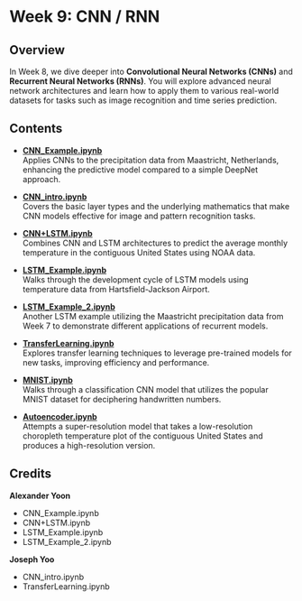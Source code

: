 
# Week 9: CNN / RNN

## Overview
In Week 8, we dive deeper into **Convolutional Neural Networks (CNNs)** and **Recurrent Neural Networks (RNNs)**. You will explore advanced neural network architectures and learn how to apply them to various real-world datasets for tasks such as image recognition and time series prediction.

## Contents

- **[CNN_Example.ipynb](CNN_Example.ipynb)**  
  Applies CNNs to the precipitation data from Maastricht, Netherlands, enhancing the predictive model compared to a simple DeepNet approach.
  
- **[CNN_intro.ipynb](CNN_intro.ipynb)**  
  Covers the basic layer types and the underlying mathematics that make CNN models effective for image and pattern recognition tasks.
  
- **[CNN+LSTM.ipynb](CNN+LSTM.ipynb)**  
  Combines CNN and LSTM architectures to predict the average monthly temperature in the contiguous United States using NOAA data.
  
- **[LSTM_Example.ipynb](LSTM_Example.ipynb)**  
  Walks through the development cycle of LSTM models using temperature data from Hartsfield-Jackson Airport.
  
- **[LSTM_Example_2.ipynb](LSTM_Example_2.ipynb)**  
  Another LSTM example utilizing the Maastricht precipitation data from Week 7 to demonstrate different applications of recurrent models.
  
- **[TransferLearning.ipynb](TransferLearning.ipynb)**  
  Explores transfer learning techniques to leverage pre-trained models for new tasks, improving efficiency and performance.
  
- **[MNIST.ipynb](MNIST.ipynb)**  
  Walks through a classification CNN model that utilizes the popular MNIST dataset for deciphering handwritten numbers.
  
- **[Autoencoder.ipynb](Autoencoder.ipynb)**  
  Attempts a super-resolution model that takes a low-resolution choropleth temperature plot of the contiguous United States and produces a high-resolution version.

## Credits
**Alexander Yoon**
- CNN_Example.ipynb
- CNN+LSTM.ipynb
- LSTM_Example.ipynb
- LSTM_Example_2.ipynb

**Joseph Yoo**
- CNN_intro.ipynb
- TransferLearning.ipynb